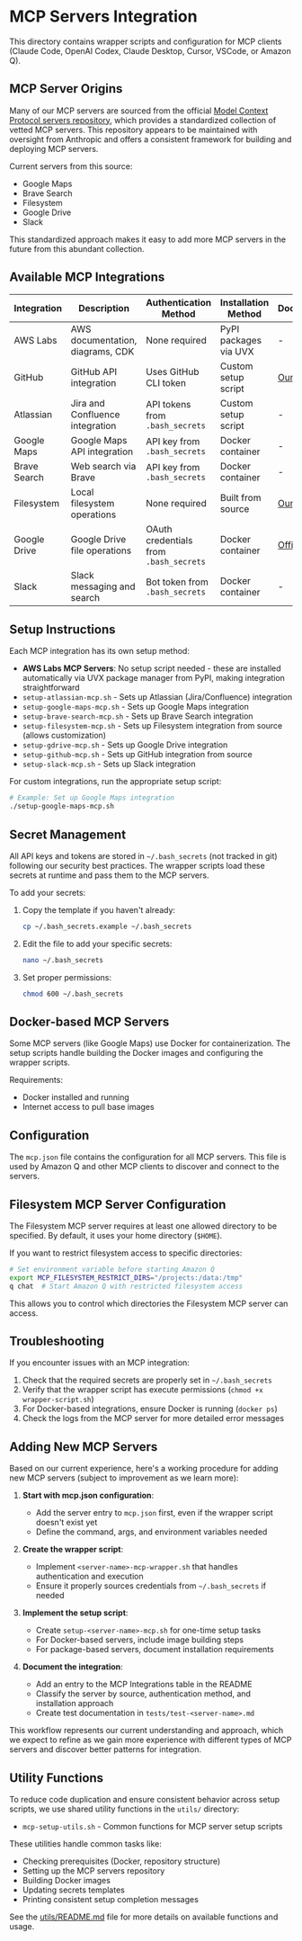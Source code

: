 # MCP Servers Integration

This directory contains wrapper scripts and configuration for MCP clients (Claude Code, OpenAI Codex, Claude Desktop, Cursor, VSCode, or Amazon Q).

## MCP Server Origins

Many of our MCP servers are sourced from the official [Model Context Protocol servers repository](https://github.com/modelcontextprotocol/servers), which provides a standardized collection of vetted MCP servers. This repository appears to be maintained with oversight from Anthropic and offers a consistent framework for building and deploying MCP servers.

Current servers from this source:
- Google Maps
- Brave Search
- Filesystem
- Google Drive
- Slack

This standardized approach makes it easy to add more MCP servers in the future from this abundant collection.

## Available MCP Integrations

| Integration | Description | Authentication Method | Installation Method | Documentation |
|-------------|-------------|----------------------|---------------------|---------------|
| AWS Labs | AWS documentation, diagrams, CDK | None required | PyPI packages via UVX | - |
| GitHub | GitHub API integration | Uses GitHub CLI token | Custom setup script | [Our Fork](https://github.com/atxtechbro/github-mcp-server?tab=readme-ov-file#github-mcp-server) |
| Atlassian | Jira and Confluence integration | API tokens from `.bash_secrets` | Custom setup script | - |
| Google Maps | Google Maps API integration | API key from `.bash_secrets` | Docker container | - |
| Brave Search | Web search via Brave | API key from `.bash_secrets` | Docker container | - |
| Filesystem | Local filesystem operations | None required | Built from source | [Our Fork](https://github.com/atxtechbro/mcp-servers/tree/main/src/filesystem#filesystem-mcp-server) |
| Google Drive | Google Drive file operations | OAuth credentials from `.bash_secrets` | Docker container | [Official Docs](https://github.com/modelcontextprotocol/servers/tree/main/src/gdrive#authentication) |
| Slack | Slack messaging and search | Bot token from `.bash_secrets` | Docker container | - |

## Setup Instructions

Each MCP integration has its own setup method:

- **AWS Labs MCP Servers**: No setup script needed - these are installed automatically via UVX package manager from PyPI, making integration straightforward
- `setup-atlassian-mcp.sh` - Sets up Atlassian (Jira/Confluence) integration
- `setup-google-maps-mcp.sh` - Sets up Google Maps integration
- `setup-brave-search-mcp.sh` - Sets up Brave Search integration
- `setup-filesystem-mcp.sh` - Sets up Filesystem integration from source (allows customization)
- `setup-gdrive-mcp.sh` - Sets up Google Drive integration
- `setup-github-mcp.sh` - Sets up GitHub integration from source
- `setup-slack-mcp.sh` - Sets up Slack integration

For custom integrations, run the appropriate setup script:

```bash
# Example: Set up Google Maps integration
./setup-google-maps-mcp.sh
```

## Secret Management

All API keys and tokens are stored in `~/.bash_secrets` (not tracked in git) following our security best practices. The wrapper scripts load these secrets at runtime and pass them to the MCP servers.

To add your secrets:

1. Copy the template if you haven't already:
   ```bash
   cp ~/.bash_secrets.example ~/.bash_secrets
   ```

2. Edit the file to add your specific secrets:
   ```bash
   nano ~/.bash_secrets
   ```

3. Set proper permissions:
   ```bash
   chmod 600 ~/.bash_secrets
   ```

## Docker-based MCP Servers

Some MCP servers (like Google Maps) use Docker for containerization. The setup scripts handle building the Docker images and configuring the wrapper scripts.

Requirements:
- Docker installed and running
- Internet access to pull base images

## Configuration

The `mcp.json` file contains the configuration for all MCP servers. This file is used by Amazon Q and other MCP clients to discover and connect to the servers.

## Filesystem MCP Server Configuration

The Filesystem MCP server requires at least one allowed directory to be specified. By default, it uses your home directory (`$HOME`).

If you want to restrict filesystem access to specific directories:

```bash
# Set environment variable before starting Amazon Q
export MCP_FILESYSTEM_RESTRICT_DIRS="/projects:/data:/tmp"
q chat  # Start Amazon Q with restricted filesystem access
```

This allows you to control which directories the Filesystem MCP server can access.

## Troubleshooting

If you encounter issues with an MCP integration:

1. Check that the required secrets are properly set in `~/.bash_secrets`
2. Verify that the wrapper script has execute permissions (`chmod +x wrapper-script.sh`)
3. For Docker-based integrations, ensure Docker is running (`docker ps`)
4. Check the logs from the MCP server for more detailed error messages
## Adding New MCP Servers

Based on our current experience, here's a working procedure for adding new MCP servers (subject to improvement as we learn more):

1. **Start with mcp.json configuration**:
   - Add the server entry to `mcp.json` first, even if the wrapper script doesn't exist yet
   - Define the command, args, and environment variables needed

2. **Create the wrapper script**:
   - Implement `<server-name>-mcp-wrapper.sh` that handles authentication and execution
   - Ensure it properly sources credentials from `~/.bash_secrets` if needed

3. **Implement the setup script**:
   - Create `setup-<server-name>-mcp.sh` for one-time setup tasks
   - For Docker-based servers, include image building steps
   - For package-based servers, document installation requirements

4. **Document the integration**:
   - Add an entry to the MCP Integrations table in the README
   - Classify the server by source, authentication method, and installation approach
   - Create test documentation in `tests/test-<server-name>.md`

This workflow represents our current understanding and approach, which we expect to refine as we gain more experience with different types of MCP servers and discover better patterns for integration.
## Utility Functions

To reduce code duplication and ensure consistent behavior across setup scripts, we use shared utility functions in the `utils/` directory:

- `mcp-setup-utils.sh` - Common functions for MCP server setup scripts

These utilities handle common tasks like:
- Checking prerequisites (Docker, repository structure)
- Setting up the MCP servers repository
- Building Docker images
- Updating secrets templates
- Printing consistent setup completion messages

See the [utils/README.md](utils/README.md) file for more details on available functions and usage.
